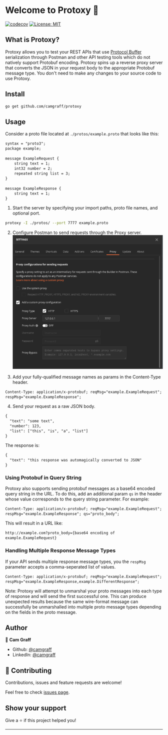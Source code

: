 # Welcome to Protoxy 👋
[![codecov](https://codecov.io/gh/camgraff/protoxy/branch/master/graph/badge.svg)](https://codecov.io/gh/camgraff/protoxy)
[![License: MIT](https://img.shields.io/badge/License-MIT-yellow.svg)](#)

## What is Protoxy?
Protoxy allows you to test your REST APIs that use [Protocol Buffer](https://developers.google.com/protocol-buffers) serialization through Postman and other API testing tools which do not natively support Protobuf encoding. Protoxy spins up a reverse proxy server that converts the JSON in your request body to the appropriate Protobuf message type. You don't need to make any changes to your source code to use Protoxy.

## Install

```sh
go get github.com/camgraff/protoxy
```

## Usage
Consider a proto file located at `./protos/example.proto` that looks like this:
```
syntax = "proto3";
package example;

message ExampleRequest {
    string text = 1;
    int32 number = 2;
    repeated string list = 3;
}

message ExampleResponse {
    string text = 1;
}

```

1. Start the server by specifying your import paths, proto file names, and optional port.
```sh
protoxy -I ./protos/ --port 7777 example.proto
```

2. Configure Postman to send requests through the Proxy server.
![Postman proxy config](https://raw.githubusercontent.com/camgraff/protoxy/master/media/postman-config.png)

3. Add your fully-qualified message names as params in the Content-Type header.
```
Content-Type: application/x-protobuf; reqMsg="example.ExampleRequest"; respMsg="example.ExampleResponse";
```

4. Send your request as a raw JSON body.
```
{
  "text": "some text",
  "number": 123,
  "list": ["this", "is", "a", "list"]
}
```

The response is:
```
{
  "text": "this response was automagically converted to JSON"
}
```

### Using Protobuf in Query String

Protoxy also supports sending protobuf messages as a base64 encoded query string in the URL. To do this, add an additional param `qs` in the header whose value corresponds to the query string parameter. For example:
```
Content-Type: application/x-protobuf; reqMsg="example.ExampleRequest"; respMsg="example.ExampleResponse"; qs="proto_body";
```
This will result in a URL like:
```
http://example.com?proto_body={base64 encoding of example.ExampleRequest}
```

### Handling Multiple Response Message Types
If your API sends multiple response message types, you the `respMsg` parameter accepts a comma-seperated list of values.
```
Content-Type: application/x-protobuf; reqMsg="example.ExampleRequest"; respMsg="example.ExampleResponse,example.DifferentResponse";
```
Note: Protoxy will attempt to unmarshal your proto messages into each type of response and will send the first successful one. This can produce unexpected results because the same wire-format message can successfully be unmarshalled into multiple proto message types depending on the fields in the proto message.


## Author

👤 **Cam Graff**

* Github: [@camgraff](https://github.com/camgraff)
* LinkedIn: [@camgraff](https://linkedin.com/in/camgraff)

## 🤝 Contributing

Contributions, issues and feature requests are welcome!

Feel free to check [issues page](https://github.com/camgraff/protoxy/issues). 

## Show your support

Give a ⭐️ if this project helped you!


***
